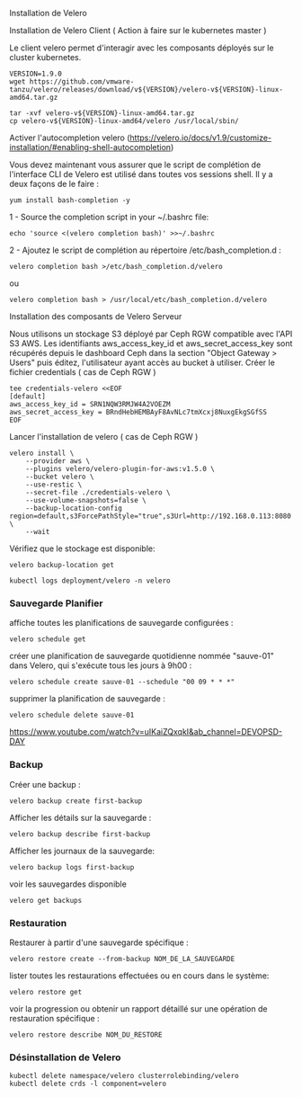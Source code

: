 
Installation de Velero

Installation de Velero Client ( Action à faire sur le kubernetes master )

Le client velero permet d'interagir avec les composants déployés sur le cluster kubernetes.

```
VERSION=1.9.0
wget https://github.com/vmware-tanzu/velero/releases/download/v${VERSION}/velero-v${VERSION}-linux-amd64.tar.gz
```

```
tar -xvf velero-v${VERSION}-linux-amd64.tar.gz
cp velero-v${VERSION}-linux-amd64/velero /usr/local/sbin/
```


Activer l'autocompletion velero (https://velero.io/docs/v1.9/customize-installation/#enabling-shell-autocompletion)


Vous devez maintenant vous assurer que le script de complétion de l'interface CLI de Velero est utilisé dans toutes vos sessions shell. Il y a deux façons de le faire :

```
yum install bash-completion -y
```

1 - Source the completion script in your ~/.bashrc file:

```
echo 'source <(velero completion bash)' >>~/.bashrc
```

2 - Ajoutez le script de complétion au répertoire /etc/bash_completion.d :

```
velero completion bash >/etc/bash_completion.d/velero
```
ou 
```
velero completion bash > /usr/local/etc/bash_completion.d/velero
```


Installation des composants de Velero Serveur

Nous utilisons un stockage S3 déployé par Ceph RGW compatible avec l'API S3 AWS. Les identifiants aws_access_key_id et aws_secret_access_key sont récupérés depuis le dashboard Ceph dans la section "Object Gateway > Users" puis éditez, l'utilisateur ayant accès au bucket à utiliser.
Créer le fichier credentials ( cas de Ceph RGW )

```
tee credentials-velero <<EOF
[default]
aws_access_key_id = SRN1NQW3RMJW4A2VOEZM
aws_secret_access_key = BRndHebHEMBAyF8AvNLc7tmXcxj8NuxgEkgSGfSS
EOF
```


Lancer l'installation de velero ( cas de Ceph RGW )

```
velero install \
	--provider aws \
	--plugins velero/velero-plugin-for-aws:v1.5.0 \
	--bucket velero \
	--use-restic \
	--secret-file ./credentials-velero \
	--use-volume-snapshots=false \
	--backup-location-config region=default,s3ForcePathStyle="true",s3Url=http://192.168.0.113:8080 \
	--wait
```

Vérifiez que le stockage est disponible:

```
velero backup-location get
```


```
kubectl logs deployment/velero -n velero
```

### Sauvegarde Planifier

affiche toutes les planifications de sauvegarde configurées :

```
velero schedule get
```

créer une planification de sauvegarde quotidienne nommée "sauve-01" dans Velero, qui s'exécute tous les jours à 9h00 :

```
velero schedule create sauve-01 --schedule "00 09 * * *"
```

supprimer la planification de sauvegarde :
```
velero schedule delete sauve-01
```





https://www.youtube.com/watch?v=uIKaiZQxqkI&ab_channel=DEVOPSD-DAY

### Backup

 Créer une backup :
 
```
velero backup create first-backup
```

Afficher les détails sur la sauvegarde :

```
velero backup describe first-backup
```

Afficher les journaux de la sauvegarde:

```
velero backup logs first-backup
```

voir les sauvegardes disponible

```
velero get backups  
```

### Restauration 

Restaurer à partir d'une sauvegarde spécifique :

```
velero restore create --from-backup NOM_DE_LA_SAUVEGARDE  
```

lister toutes les restaurations effectuées ou en cours dans le système:

```
velero restore get
```

voir la progression ou obtenir un rapport détaillé sur une opération de restauration spécifique :

```
velero restore describe NOM_DU_RESTORE    
```




### Désinstallation de Velero

```
kubectl delete namespace/velero clusterrolebinding/velero
kubectl delete crds -l component=velero
```


